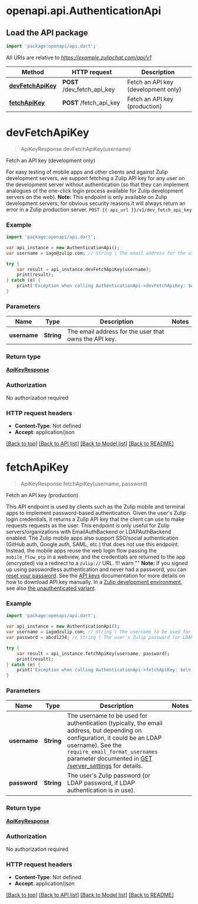 # openapi.api.AuthenticationApi

## Load the API package
```dart
import 'package:openapi/api.dart';
```

All URIs are relative to *https://example.zulipchat.com/api/v1*

Method | HTTP request | Description
------------- | ------------- | -------------
[**devFetchApiKey**](AuthenticationApi.md#devfetchapikey) | **POST** /dev_fetch_api_key | Fetch an API key (development only)
[**fetchApiKey**](AuthenticationApi.md#fetchapikey) | **POST** /fetch_api_key | Fetch an API key (production)


# **devFetchApiKey**
> ApiKeyResponse devFetchApiKey(username)

Fetch an API key (development only)

For easy testing of mobile apps and other clients and against Zulip development servers, we support fetching a Zulip API key for any user on the development server without authentication (so that they can implement analogues of the one-click login process available for Zulip development servers on the web).  **Note:** This endpoint is only available on Zulip development servers; for obvious security reasons it will always return an error in a Zulip production server.  `POST {{ api_url }}/v1/dev_fetch_api_key` 

### Example 
```dart
import 'package:openapi/api.dart';

var api_instance = new AuthenticationApi();
var username = iago@zulip.com; // String | The email address for the user that owns the API key. 

try { 
    var result = api_instance.devFetchApiKey(username);
    print(result);
} catch (e) {
    print('Exception when calling AuthenticationApi->devFetchApiKey: $e\n');
}
```

### Parameters

Name | Type | Description  | Notes
------------- | ------------- | ------------- | -------------
 **username** | **String**| The email address for the user that owns the API key.  | 

### Return type

[**ApiKeyResponse**](ApiKeyResponse.md)

### Authorization

No authorization required

### HTTP request headers

 - **Content-Type**: Not defined
 - **Accept**: application/json

[[Back to top]](#) [[Back to API list]](../README.md#documentation-for-api-endpoints) [[Back to Model list]](../README.md#documentation-for-models) [[Back to README]](../README.md)

# **fetchApiKey**
> ApiKeyResponse fetchApiKey(username, password)

Fetch an API key (production)

This API endpoint is used by clients such as the Zulip mobile and terminal apps to implement password-based authentication.  Given the user's Zulip login credentials, it returns a Zulip API key that the client can use to make requests requests as the user.  This endpoint is only useful for Zulip servers/organizations with EmailAuthBackend or LDAPAuthBackend enabled.  The Zulip mobile apps also support SSO/social authentication (GitHub auth, Google auth, SAML, etc.) that does not use this endpoint.  Instead, the mobile apps reuse the web login flow passing the `mobile_flow_otp` in a webview, and the credentials are returned to the app (encrypted) via a redirect to a `zulip://` URL.  !!! warn \"\"     **Note:** If you signed up using passwordless authentication and     never had a password, you can [reset your password](/help/change-your-password).      See the [API keys](/api/api-keys) documentation for     more details on how to download API key manually.  In a [Zulip development environment](https://zulip.readthedocs.io/en/latest/development/overview.html), see also [the unauthenticated variant](/api/dev-fetch-api-key). 

### Example 
```dart
import 'package:openapi/api.dart';

var api_instance = new AuthenticationApi();
var username = iago@zulip.com; // String | The username to be used for authentication (typically, the email address, but depending on configuration, it could be an LDAP username).  See the `require_email_format_usernames` parameter documented in [GET /server_settings](/api/get-server-settings) for details. 
var password = abcd1234; // String | The user's Zulip password (or LDAP password, if LDAP authentication is in use). 

try { 
    var result = api_instance.fetchApiKey(username, password);
    print(result);
} catch (e) {
    print('Exception when calling AuthenticationApi->fetchApiKey: $e\n');
}
```

### Parameters

Name | Type | Description  | Notes
------------- | ------------- | ------------- | -------------
 **username** | **String**| The username to be used for authentication (typically, the email address, but depending on configuration, it could be an LDAP username).  See the `require_email_format_usernames` parameter documented in [GET /server_settings](/api/get-server-settings) for details.  | 
 **password** | **String**| The user's Zulip password (or LDAP password, if LDAP authentication is in use).  | 

### Return type

[**ApiKeyResponse**](ApiKeyResponse.md)

### Authorization

No authorization required

### HTTP request headers

 - **Content-Type**: Not defined
 - **Accept**: application/json

[[Back to top]](#) [[Back to API list]](../README.md#documentation-for-api-endpoints) [[Back to Model list]](../README.md#documentation-for-models) [[Back to README]](../README.md)


